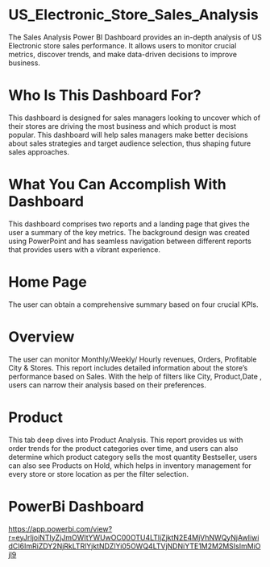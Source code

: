 # US_Electronic_Store_Sales_Analysis
The Sales Analysis Power BI Dashboard provides an in-depth analysis of US Electronic store sales performance. It allows users to monitor crucial metrics, discover trends, and make data-driven decisions to improve business.

# Who Is This Dashboard For?
This dashboard is designed for sales managers looking to uncover which of their stores are driving the most business and which product is most popular. This dashboard will help sales managers make better decisions about sales strategies and target audience selection, thus shaping future sales approaches.

# What You Can Accomplish With Dashboard
This dashboard comprises two reports and a landing page that gives the user a summary of the key metrics. The background design was created using PowerPoint and has seamless navigation between different reports that provides users with a vibrant experience.

# Home Page
The user can obtain a comprehensive summary based on four crucial KPIs.

# Overview
The user can monitor Monthly/Weekly/ Hourly revenues, Orders, Profitable City & Stores. This report includes detailed information about the store’s performance based on Sales. With the help of filters like City, Product,Date , users can narrow their analysis based on their preferences.

# Product
This tab deep dives into Product Analysis. This report provides us with order trends for the product categories over time, and users can also determine which product category sells the most quantity Bestseller, users can also see Products on Hold, which helps in inventory management for every store or store location as per the filter selection.

# PowerBi Dashboard

https://app.powerbi.com/view?r=eyJrIjoiNTIyZjJmOWItYWUwOC00OTU4LTljZjktN2E4MjVhNWQyNjAwIiwidCI6ImRiZDY2NjRkLTRlYjktNDZlYi05OWQ4LTVjNDNiYTE1M2M2MSIsImMiOjl9
